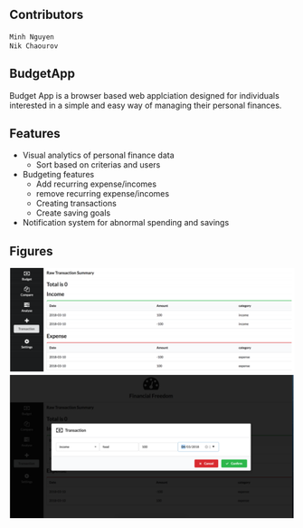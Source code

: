 
## Contributors
    Minh Nguyen
    Nik Chaourov


## BudgetApp
Budget App is a browser based web applciation designed for individuals interested in a simple and easy way of managing their personal finances. 



## Features
- Visual analytics of personal finance data
    - Sort based on criterias and users
- Budgeting features
    - Add recurring expense/incomes
    - remove recurring expense/incomes
    - Creating transactions
    - Create saving goals
- Notification system for abnormal spending and savings
 
 ## Figures
![one View](https://github.com/minhhho2/BudgetApp3202/blob/master/assets/one.png)
![two View](https://github.com/minhhho2/BudgetApp3202/blob/master/assets/two.png)
